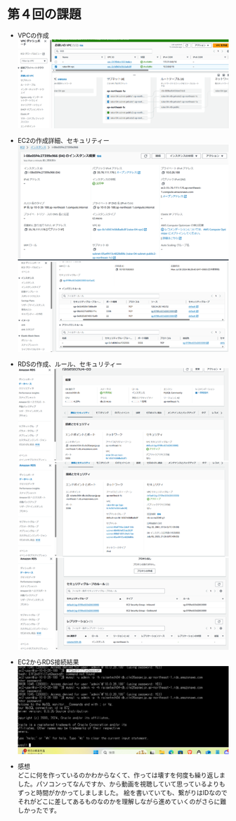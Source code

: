# 第４回の課題  

- VPCの作成  
![hat-I-ve-Learned](images/03VPC04.png)  

- EC2の作成詳細、セキュリティー  
![hat-I-ve-Learned](images/01EC204.png)  
![hat-I-ve-Learned](images/02EC204.png)  

- RDSの作成、ルール、セキュリティー  
![hat-I-ve-Learned](images/04RDS04.png)  
![hat-I-ve-Learned](images/05RDS04.png)  
![hat-I-ve-Learned](images/06RDS04.png)  

- EC2からRDS接続結果  
![hat-I-ve-Learned](images/00result04.png)  


- 感想  
どこに何を作っているのかわからなくて、作っては壊すを何度も繰り返しました。パソコンってなんですか、から動画を視聴していて思っているよりもずっと時間がかかってしましました。
絵を書いていても、繋がりはIDなのでそれがどこに差してあるものなのかを理解しながら進めていくのがさらに難しかったです。